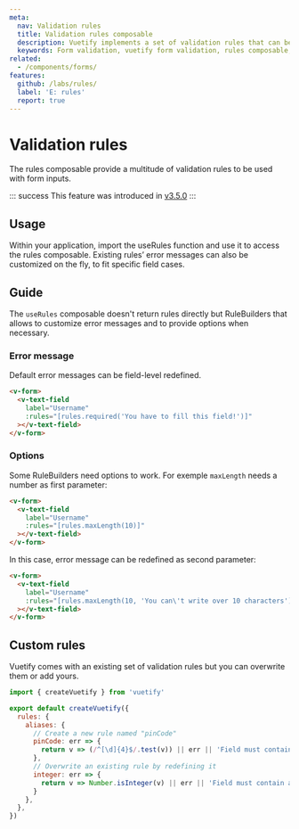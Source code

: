 ```yaml
---
meta:
  nav: Validation rules
  title: Validation rules composable
  description: Vuetify implements a set of validation rules that can be overwritted
  keywords: Form validation, vuetify form validation, rules composable, validation rules
related:
  - /components/forms/
features:
  github: /labs/rules/
  label: 'E: rules'
  report: true
---
```


# Validation rules

The rules composable provide a multitude of validation rules to be used with form inputs.

<page-features />

<entry />

::: success
This feature was introduced in [v3.5.0](/getting-started/release-notes/?version=v3.5.0)
:::

## Usage

Within your application, import the useRules function and use it to access the rules composable.
Existing rules’ error messages can also be customized on the fly, to fit specific field cases.

<usage name="rules" />

## Guide
The `useRules` composable doesn't return rules directly but RuleBuilders that allows to customize
error messages and to provide options when necessary.

### Error message
Default error messages can be field-level redefined.

```html { resource="src/App.vue" }
<v-form>
  <v-text-field
    label="Username"
    :rules="[rules.required('You have to fill this field!')]"
  ></v-text-field>
</v-form>
```

### Options
Some RuleBuilders need options to work. For exemple `maxLength` needs a number as first parameter:

```html { resource="src/App.vue" }
<v-form>
  <v-text-field
    label="Username"
    :rules="[rules.maxLength(10)]"
  ></v-text-field>
</v-form>
```

In this case, error message can be redefined as second parameter:
```html { resource="src/App.vue" }
<v-form>
  <v-text-field
    label="Username"
    :rules="[rules.maxLength(10, 'You can\'t write over 10 characters')]"
  ></v-text-field>
</v-form>
```

## Custom rules

Vuetify comes with an existing set of validation rules but you can overwrite them or add yours.

```js { resource="src/plugins/vuetify.js" }
import { createVuetify } from 'vuetify'

export default createVuetify({
  rules: {
    aliases: {
      // Create a new rule named "pinCode"
      pinCode: err => {
        return v => (/^[\d]{4}$/.test(v)) || err || 'Field must contain a 4-digit PIN'
      },
      // Overwrite an existing rule by redefining it
      integer: err => {
        return v => Number.isInteger(v) || err || 'Field must contain an interger value'
      }
    },
  },
})
```

